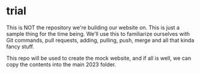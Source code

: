 # trial

This is NOT the repository we're building our website on. This is just a sample thing for the time being. We'll use this to familiarize ourselves with Git commands, pull requests, adding, pulling, push, merge and all that kinda fancy stuff. 

This repo will be used to create the mock website, and if all is well, we can copy the contents into the main 2023 folder.
